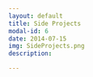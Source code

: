 ```yaml
---
layout: default
title: Side Projects
modal-id: 6
date: 2014-07-15
img: SideProjects.png
description: 

---
```

